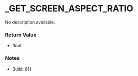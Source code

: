 # _GET_SCREEN_ASPECT_RATIO

No description available.

### Return Value
* float

### Notes
* Build: 811

